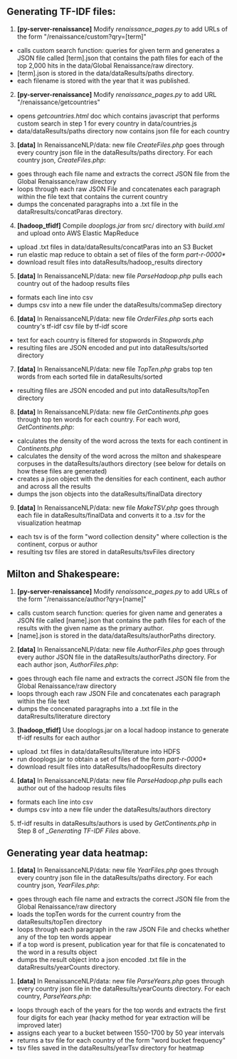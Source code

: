 ## Generating TF-IDF files: 

1. **[py-server-renaissance]** Modify _renaissance_pages.py_ to add URLs of the form "/renaissance/custom?qry=[term]"
  - calls custom search function: queries for given term and generates a JSON file called [term].json that contains the path files for each of the top 2,000 hits in the data/Global Renaissance/raw directory.
  - [term].json is stored in the data/dataResults/paths directory.
  - each filename is stored with the year that it was published.

2. **[py-server-renaissance]** Modify _renaissance_pages.py_ to add URL "/renaissance/getcountries" 
  - opens _getcountries.html_ doc which contains javascript that performs custom search in step 1 for every country in data/countries.js
  - data/dataResults/paths directory now contains json file for each country
  
3. **[data]** In RenaissanceNLP/data: new file _CreateFiles.php_ goes through every country json file in the dataResults/paths directory. For each country json, _CreateFiles.php_: 
  - goes through each file name and extracts the correct JSON file from the Global Renaissance/raw directory
  - loops through each raw JSON File and concatenates each paragraph within the file text that contains the current country
  - dumps the concenated paragraphs into a .txt file in the dataRresults/concatParas directory. 

4. **[hadoop_tfidf]** Compile _dooplogs.jar_ from src/ directory with _build.xml_ and upload onto AWS Elastic MapReduce
  - upload .txt files in data/dataResults/concatParas into an S3 Bucket
  - run elastic map reduce to obtain a set of files of the form _part-r-0000*_
  - download result files into dataResults/hadoop_results directory

5. **[data]** In RenaissanceNLP/data: new file _ParseHadoop.php_ pulls each country out of the hadoop results files 
  - formats each line into csv
  - dumps csv into a new file under the dataResults/commaSep directory

6. **[data]** In RenaissanceNLP/data: new file _OrderFiles.php_ sorts each country's tf-idf csv file by tf-idf score 
  - text for each country is filtered for stopwords in _Stopwords.php_
  - resulting files are JSON encoded and put into dataResults/sorted directory
  
7. **[data]** In RenaissanceNLP/data: new file _TopTen.php_ grabs top ten words from each sorted file in dataResults/sorted
  - resulting files are JSON encoded and put into dataResults/topTen directory 

8. **[data]** In RenaissanceNLP/data: new file _GetContinents.php_ goes through top ten words for each country. For each word, _GetContinents.php_:
  - calculates the density of the word across the texts for each continent in _Continents.php_
  - calculates the density of the word across the milton and shakespeare corpuses in the dataResults/authors directory (see below for details on how these files are generated)
  - creates a json object with the densities for each continent, each author and across all the results
  - dumps the json objects into the dataResults/finalData directory
  
9. **[data]** In RenaissanceNLP/data: new file _MakeTSV.php_ goes through each file in dataResults/finalData and converts it to a .tsv for the visualization heatmap
  - each tsv is of the form "word collection  density" where collection is the continent, corpus or author
  - resulting tsv files are stored in dataResults/tsvFiles directory

## Milton and Shakespeare: 

1. **[py-server-renaissance]** Modify _renaissance_pages.py_ to add URLs of the form "/renaissance/author?qry=[name]"
  - calls custom search function: queries for given name and generates a JSON file called [name].json that contains the path files for each of the results with the given name as the primary author.
  - [name].json is stored in the data/dataResults/authorPaths directory.

2. **[data]** In RenaissanceNLP/data: new file _AuthorFiles.php_ goes through every author JSON file in the dataResults/authorPaths directory. For each author json, _AuthorFiles.php_:  
  - goes through each file name and extracts the correct JSON file from the Global Renaissance/raw directory
  - loops through each raw JSON File and concatenates each paragraph within the file text
  - dumps the concenated paragraphs into a .txt file in the dataRresults/literature directory
  
3. **[hadoop_tfidf]** Use dooplogs.jar on a local hadoop instance to generate tf-idf results for each author
  - upload .txt files in data/dataResults/literature into HDFS
  - run dooplogs.jar to obtain a set of files of the form _part-r-0000*_
  - download result files into dataResults/hadoopResults directory
  
4. **[data]** In RenaissanceNLP/data: new file _ParseHadoop.php_ pulls each author out of the hadoop results files 
  - formats each line into csv
  - dumps csv into a new file under the dataResults/authors directory
  
5. tf-idf results in dataResults/authors is used by _GetContinents.php_ in Step 8 of __Generating TF-IDF Files_ above.  

## Generating year data heatmap: 

1. **[data]** In RenaissanceNLP/data: new file _YearFiles.php_ goes through every country json file in the dataResults/paths directory. For each country json, _YearFiles.php_: 
  - goes through each file name and extracts the correct JSON file from the Global Renaissance/raw directory
  - loads the topTen words for the current country from the dataResults/topTen directory
  - loops through each paragraph in the raw JSON File and checks whether any of the top ten words appear
  - if a top word is present, publication year for that file is concatenated to the word in a results object
  - dumps the result object into a json encoded .txt file in the dataRresults/yearCounts directory.

1. **[data]** In RenaissanceNLP/data: new file _ParseYears.php_  goes through every country json file in the dataResults/yearCounts directory. For each country, _ParseYears.php_: 
  - loops through each of the years for the top words and extracts the first four digits for each year (hacky method for year extraction will be improved later)
  - assigns each year to a bucket between 1550-1700 by 50 year intervals
  - returns a tsv file for each country of the form "word bucket  frequency"
  - tsv files saved in the dataResults/yearTsv directory for heatmap